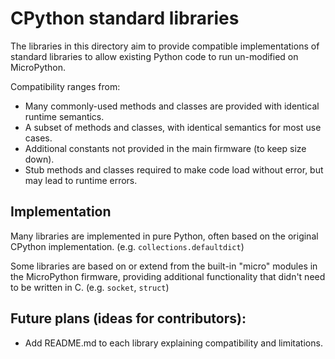 CPython standard libraries
==========================

The libraries in this directory aim to provide compatible implementations of
standard libraries to allow existing Python code to run un-modified on
MicroPython.

Compatibility ranges from:

 * Many commonly-used methods and classes are provided with identical runtime semantics.
 * A subset of methods and classes, with identical semantics for most use cases.
 * Additional constants not provided in the main firmware (to keep size down).
 * Stub methods and classes required to make code load without error, but may lead to runtime errors.


Implementation
--------------

Many libraries are implemented in pure Python, often based on the original
CPython implementation. (e.g. `collections.defaultdict`)

Some libraries are based on or extend from the built-in "micro" modules in the
MicroPython firmware, providing additional functionality that didn't need to
be written in C. (e.g. `socket`, `struct`)


Future plans (ideas for contributors):
--------------------------------------

* Add README.md to each library explaining compatibility and limitations.
